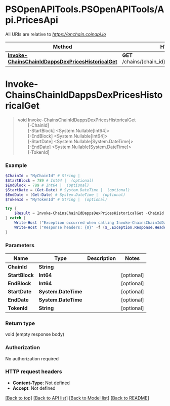# PSOpenAPITools.PSOpenAPITools/Api.PricesApi

All URIs are relative to *https://onchain.coinapi.io*

Method | HTTP request | Description
------------- | ------------- | -------------
[**Invoke-ChainsChainIdDappsDexPricesHistoricalGet**](PricesApi.md#Invoke-ChainsChainIdDappsDexPricesHistoricalGet) | **GET** /chains/{chain_id}/dapps/dex/prices/historical | 


<a name="Invoke-ChainsChainIdDappsDexPricesHistoricalGet"></a>
# **Invoke-ChainsChainIdDappsDexPricesHistoricalGet**
> void Invoke-ChainsChainIdDappsDexPricesHistoricalGet<br>
> &nbsp;&nbsp;&nbsp;&nbsp;&nbsp;&nbsp;&nbsp;&nbsp;[-ChainId] <String><br>
> &nbsp;&nbsp;&nbsp;&nbsp;&nbsp;&nbsp;&nbsp;&nbsp;[-StartBlock] <System.Nullable[Int64]><br>
> &nbsp;&nbsp;&nbsp;&nbsp;&nbsp;&nbsp;&nbsp;&nbsp;[-EndBlock] <System.Nullable[Int64]><br>
> &nbsp;&nbsp;&nbsp;&nbsp;&nbsp;&nbsp;&nbsp;&nbsp;[-StartDate] <System.Nullable[System.DateTime]><br>
> &nbsp;&nbsp;&nbsp;&nbsp;&nbsp;&nbsp;&nbsp;&nbsp;[-EndDate] <System.Nullable[System.DateTime]><br>
> &nbsp;&nbsp;&nbsp;&nbsp;&nbsp;&nbsp;&nbsp;&nbsp;[-TokenId] <String><br>



### Example
```powershell
$ChainId = "MyChainId" # String | 
$StartBlock = 789 # Int64 |  (optional)
$EndBlock = 789 # Int64 |  (optional)
$StartDate = (Get-Date) # System.DateTime |  (optional)
$EndDate = (Get-Date) # System.DateTime |  (optional)
$TokenId = "MyTokenId" # String |  (optional)

try {
    $Result = Invoke-ChainsChainIdDappsDexPricesHistoricalGet -ChainId $ChainId -StartBlock $StartBlock -EndBlock $EndBlock -StartDate $StartDate -EndDate $EndDate -TokenId $TokenId
} catch {
    Write-Host ("Exception occurred when calling Invoke-ChainsChainIdDappsDexPricesHistoricalGet: {0}" -f ($_.ErrorDetails | ConvertFrom-Json))
    Write-Host ("Response headers: {0}" -f ($_.Exception.Response.Headers | ConvertTo-Json))
}
```

### Parameters

Name | Type | Description  | Notes
------------- | ------------- | ------------- | -------------
 **ChainId** | **String**|  | 
 **StartBlock** | **Int64**|  | [optional] 
 **EndBlock** | **Int64**|  | [optional] 
 **StartDate** | **System.DateTime**|  | [optional] 
 **EndDate** | **System.DateTime**|  | [optional] 
 **TokenId** | **String**|  | [optional] 

### Return type

void (empty response body)

### Authorization

No authorization required

### HTTP request headers

 - **Content-Type**: Not defined
 - **Accept**: Not defined

[[Back to top]](#) [[Back to API list]](../README.md#documentation-for-api-endpoints) [[Back to Model list]](../README.md#documentation-for-models) [[Back to README]](../README.md)

